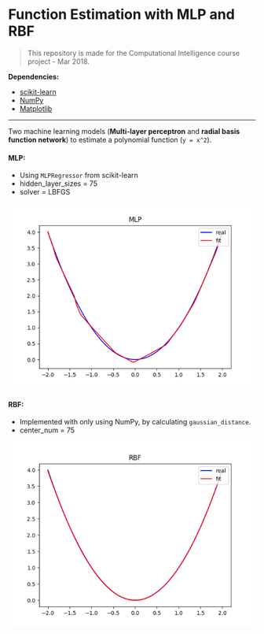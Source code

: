 # Function Estimation with MLP and RBF

> This repository is made for the Computational Intelligence course project - Mar 2018.

**Dependencies:**
- [scikit-learn](https://scikit-learn.org/stable/)
- [NumPy](https://numpy.org/)
- [Matplotlib](https://matplotlib.org/)

---

Two machine learning models (**Multi-layer perceptron** and **radial basis function network**) to estimate a polynomial function (`y = x^2`).

#### MLP:
- Using `MLPRegressor` from scikit-learn
- hidden_layer_sizes = 75
- solver = LBFGS

![MLP](/results/MLP_estimation.png)

#### RBF:
- Implemented with only using NumPy, by calculating `gaussian_distance`.
- center_num = 75

![RBF](/results/RBF_estimation.png)
